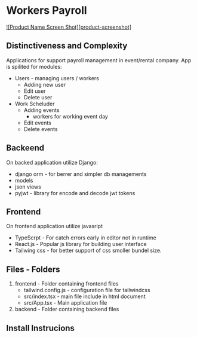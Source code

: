 # Workers Payroll
[![Product Name Screen Shot][product-screenshot]](screens/screen_1.png)
## Distinctiveness and Complexity
Applications for support payroll management in event/rental company. App is spilited for modules:
* Users - managing users / workers
  * Adding new user
  * Edit user
  * Delete user
* Work Scheluder
  * Adding events
    * workers for working event day
  * Edit events
  * Delete events

## Backeend
On backed application utilize Django:
- django orm - for berrer and simpler db managements  
- models
- json views
- pyjwt - library for encode and decode jwt tokens

## Frontend
On frontend application utilize javasript
- TypeScrpt - For catch errors early in editor not in runtime
- React.js - Popular js library for building user interface
- Tailwing css - for better support of css smoller bundel size.

## Files - Folders
1. frontend - Folder containing frontend files
   - tailwind.config.js - configuration file for tailwindcss
   - src/index.tsx - main file include in html document
   - src/App.tsx - Main application file
3. backend  - Folder containing backend files


## Install Instrucions


